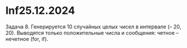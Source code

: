 # Inf25.12.2024
Задача 8. Генерируется 10 случайных целых чисел в интервале (– 20, 20). Выводятся только положительные числа и сообщения: четное – нечетное (for, if).
